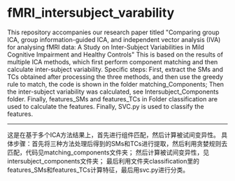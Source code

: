 # fMRI_intersubject_varability
This repository accompanies our research paper titled "Comparing group ICA, group
information-guided ICA, and independent vector analysis (IVA) for analysing fMRI data: A Study on
Inter-Subject Variabilities in Mild Cognitive Impairment and Healthy Controls"
This is based on the results of multiple ICA methods, which first perform component matching and then calculate inter-subject variability.
Specific steps: First, extract the SMs and TCs obtained after processing the three methods, and then use the greedy rule to match, the code is shown in the folder matching_Components;
Then the inter-subject variability was calculated, see Intersubject_Components folder.
Finally, features_SMs and features_TCs in Folder classification are used to calculate the features. Finally, SVC.py is used to classify the features.
****
这是在基于多个ICA方法结果上，首先进行组件匹配，然后计算被试间变异性。 具体步骤：首先将三种方法处理后得到的SMs和TCs进行提取，然后利用贪婪规则去匹配，代码见matching_components文件夹； 然后计算被试间变异性，见intersubject_components文件夹； 最后利用文件夹classification里的features_SMs和features_TCs计算特征，最后用svc.py进行分类。
